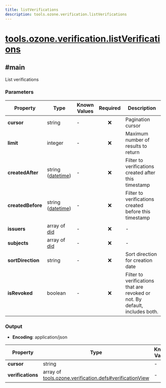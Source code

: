 ```yaml
---
title: listVerifications
description: tools.ozone.verification.listVerifications
---
```


# [tools.ozone.verification.listVerifications](https://github.com/myConsciousness/atproto.dart/blob/main/lexicons/tools/ozone/verification/listVerifications.json)

## #main

List verifications

### Parameters

| Property | Type | Known Values | Required | Description |
| --- | --- | --- | :---: | --- |
| **cursor** | string | - | ❌ | Pagination cursor |
| **limit** | integer | - | ❌ | Maximum number of results to return |
| **createdAfter** | string ([datetime](https://atproto.com/specs/lexicon#datetime)) | - | ❌ | Filter to verifications created after this timestamp |
| **createdBefore** | string ([datetime](https://atproto.com/specs/lexicon#datetime)) | - | ❌ | Filter to verifications created before this timestamp |
| **issuers** | array of [did](https://atproto.com/specs/did) | - | ❌ | - |
| **subjects** | array of [did](https://atproto.com/specs/did) | - | ❌ | - |
| **sortDirection** | string | - | ❌ | Sort direction for creation date |
| **isRevoked** | boolean | - | ❌ | Filter to verifications that are revoked or not. By default, includes both. |

### Output

- **Encoding**: application/json

| Property | Type | Known Values | Required | Description |
| --- | --- | --- | :---: | --- |
| **cursor** | string | - | ❌ | - |
| **verifications** | array of [tools.ozone.verification.defs#verificationView](../../../../lexicons/tools/ozone/verification/defs.md#verificationview) | - | ✅ | - |
